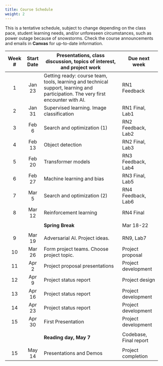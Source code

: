 ```yaml
---
title: Course Schedule
weight: 2
---
```


This is a tentative schedule, subject to change depending on the class pace, student learning needs, and/or unforeseen circumstances, such as power outage because of snowstorms. Check the course announcements and emails in **Canvas** for up-to-date information.

|Week #|Start<br/>Date|Presentations, class discussion, topics of interest, and project work |Due next week|
| :--: | :--: | -- | -- |
|1|Jan 23|Getting ready: course team, tools, learning and technical support, learning and participation. The very first encounter with AI.|RN1 Feedback| 
|2|Jan 31 |Supervised learning. Image classification |RN1 Final, Lab1| 
|3|Feb 6|Search and optimization (1)|RN2 Feedback, Lab2|
|4|Feb 13|Object detection|RN2 Final, Lab3|
|5|Feb 20|Transformer models|RN3 Feedback, Lab4|
|6|Feb 27 |Machine learning and bias|RN3 Final, Lab5
|7|Mar 5|Search and optimization (2)|RN4 Feedback, Lab6|
|8|Mar 12|Reinforcement learning|RN4 Final|
|||
||| **Spring Break**|Mar 18-22|
|||
|9|Mar 19|Adversarial AI. Project ideas.|RN9, Lab7|
|10|Mar 26|Form project teams. Choose project topic.|Project proposal|
|11|Apr 2|Project proposal presentations|Project development|
|12|Apr 9|Project status report|Project design|
|13|Apr 16|Project status report|Project development| 
|14|Apr 23|Project status report|Project development|
|15|Apr 30|First Presentation|Project development|
|||
|||**Reading day, May 7**|Codebase, Final report|
|||
|15|May 14|Presentations and Demos|Project completion| 



